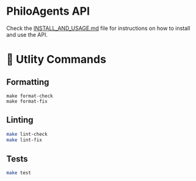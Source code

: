 # PhiloAgents API

Check the [INSTALL_AND_USAGE.md](../INSTALL_AND_USAGE.md) file for instructions on how to install and use the API.

# 🔧 Utlity Commands

## Formatting

```
make format-check
make format-fix
```

## Linting

```bash
make lint-check
make lint-fix
```

## Tests

```bash
make test
```